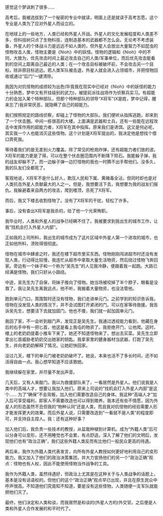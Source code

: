 感觉这个梦讽刺了很多……

高考后，我被选拔到了一个秘密的专业中就读，明面上还是就读于高考志愿。这个专业是人类为了应对外星人而设立的。

在地球上的一些地方，人类已经和外星人开战。外星人的文化发展程度和人类差不多，但科技树只点了生物科技，连制造基本的武器都不怎么会。无论考不考虑装备，外星人的个体战斗力是远远不如人类的，但外星人会放出大量智力不如昆虫的怪物攻击人类，怪物主要是《Nioh》中的妖怪。怪物的逻辑和《Nioh》中的不同，大致为，优先攻击时间上最近攻击自己的人类/军事单位，而后优先攻击能看到的空间上距离自己最近的人类；在一个攻击目标被破坏前，不会攻击另一个目标，除非原目标逃远。若人类军队被击退，外星人就会进入占领城市，并把怪物回收或通过“后门”一键清除。

我因为对抗怪物的成绩较为出色(毕竟我在现实中已经对《Nioh》中的妖怪的能力十分熟悉，梦中又有开挂级别的武力)，被提前派往战场作为侦察兵实习。有超能力的会加入某个特种部队，但那个特种部队的领导“X将军”(X是姓，梦中记得，醒来忘了)我非常厌恶，就隐瞒了自己的超能力。

我们按照规定的路线侦察，却碰上了怪物的大部队。我们便听从指挥逃跑，却来到了一个伏击圈。中间一栋很高的大楼，上面满是武器和士兵，还有一些能在远程攻击中发挥作用的超能力者，X将军在其中指挥。原来我们是诱饵。这又是何必呢，其实我一个人也能消灭这些怪物。这个计划是X将军提出的，我决定他是想找个借口弄死我。

等待着我们的是无差别火力覆盖。除了常见的枪炮炸弹，还有超能力者们放的波。X将军的能力更是了得，可以在整个伏击圈范围内不断降下陨石。我能躲子弹，我的战友却躲不了。而一边躲子弹一边打怪物的我也一时腾不出手帮他们。没多久，我的队友们全都死了。

客观地说，X将军不是什么好人，欺压人民和下属、黄赌毒全沾，但同时却也是对人类抗击外星人贡献最大的人之一。但是，我想要活下去，我想要为我的战友们报仇。我躲避着来自两方的攻击，爬到楼顶，杀死了X将军。

而后，我又下楼去收割怪物了。没有了X将军的干扰，轻松了许多。

事后，没有查出X将军是我杀的，给了他一个光荣殉职。

我毕业时，人类和外星人的战争已经瞒不住了。我被要求到我出生的城市工作，让我“找机会打入外星人内部”。

正如我的上司所料，我出生的城市成为了这片区域中外星人第一个进攻的城市，也正如他所料，溃败得很彻底。

怪物在城市中肆虐之时，我还在楼下超市里买东西。怪物刚刚闯进超市时还没有发现人类，行动得比较慢，我连忙从超市中拿取大量生活物资，然后绕过怪物飞奔回家。旁边有一个妹子和一个称为“吴先生”的人见我冷静，便跟着我一起跑。大路已经满是怪物，我们只好从小路绕。

中途，吴先生为了自保，将妹子推向了怪物。她当场被咬掉了半个脖子，眼看是没救了。我让吴先生离我远点，他不听，我搬着大量物资，也没法管他。

跑到单元门口，周围暂时还没有怪物，我们走进单元门。之前学到的知识告诉我，怪物在没发现人类的情况下，并不会试图打开紧闭的门。可以在家等待救援。我告诉吴先生，想要活下去就加固门。他也不傻，我们就一起加固单元门。

我回了家，不一会听到敲门声，发现正是吴先生。我通过透视能力看到，他藏在身后的右手中有一把匕首，他这是看上我屯的物资了。我拒绝开门，让他爬。这时，楼上的老奶奶提着小推车下来了。她还不知道怪物来了，想出去买菜。吴先生立即拿出匕首威胁老奶奶交出她家的钥匙。我拿家里的健身器材当武器，打跑了吴先生，并向老奶奶解释了情况，让她赶快回家。

没过几天，楼下的单元门被老奶奶破坏了。她说，本来也活不了多长时间，还不如活得自由一点。我心想早知道不应该救她。

我继续躲在家里，并尽量不发出声音。

几天后，又有人来敲门。我以为救援部队来了，一看居然是外星人。他们说我是人类中的高端人才，想要让我加入他们。原来上司说的“找机会打入外星人内部”是这个……
为了“确保”不会背叛，加入他们需要改造自己的身体。我这种“高端人才”加入后可享受福利，即家人不需要改造也可以得到赡养。我本还有些不情愿，因为外星人的形态虽然不丑但我的“物种认同”还是人类，而且我对抗怪物的经验需要人形才能发挥更大的效果。而后外星人说，只需要改造到"一看就不是人类"的程度即可，并支持自主捏人。我：还有这种好事？

加入他们后，我负责一些技术的教授，从盆栽种植到计算机。成为“外籍人类”后可以分身可以变形，还不用睡觉也不会累，有点舒适。深入了解了他们的文明后，发现他们也有“政治正确”，我们这些外籍人类反而有比他们一般民众更高的待遇。

再后来，我作为外籍人类代表发言，向所有外星人教授如何更好地利用自己的变形能力。我又加入了他们的政治决策集团，并大力宣扬他们的另一个“政治正确”观点：怪物也有人权，因此不能使用怪物当作战争的工具。

我作为外籍人类，虽然待遇好，但政治上尤其是在这种关于与人类战争的话题上，基本是没有话语权的。但他们的这个“政治正确”观点早已出现，并且在原生民众中呼声很高。不知道他们究竟知不知道，要是没有这些怪物，人类随便一支军队就能把他们灭了。

最终，他们决定和人类和谈，而我居然是和谈的(外星人方的)外交官。之后便是人类和外星人合作发展的和平时代了。
